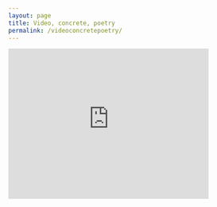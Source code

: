 ```yaml
---
layout: page
title: Video, concrete, poetry
permalink: /videoconcretepoetry/
---
```



<div style="padding:100% 0 0 0;position:relative;"><iframe src="https://player.vimeo.com/video/697961535?h=1f6e266669&amp;badge=0&amp;autopause=0&amp;player_id=0&amp;app_id=58479" frameborder="0" allow="autoplay; fullscreen; picture-in-picture" allowfullscreen style="position:absolute;top:0;left:0;width:80%;height:60%;" title="Concrete poetry_2"></iframe></div><script src="https://player.vimeo.com/api/player.js"></script>
